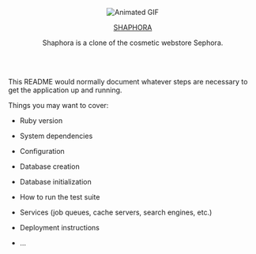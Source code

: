 
<p align="center">
  <img src="https://github.com/shannale/Shaphora/blob/main/makeup.gif" alt="Animated GIF">
</p>

<p align="center"> 
  <a href="https://shaphora-e331876b9fde.herokuapp.com/">SHAPHORA</a>
</p>

<p align="center">
Shaphora is a clone of the cosmetic webstore Sephora. <br>
</p>

<br> </br>

This README would normally document whatever steps are necessary to get the
application up and running.

Things you may want to cover:

* Ruby version

* System dependencies

* Configuration

* Database creation

* Database initialization

* How to run the test suite

* Services (job queues, cache servers, search engines, etc.)

* Deployment instructions

* ...
